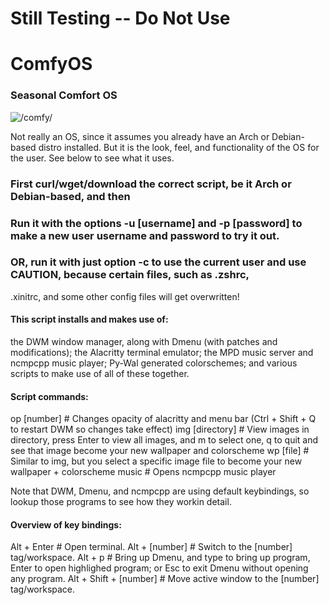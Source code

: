 # Still Testing -- Do Not Use
# ComfyOS
### Seasonal Comfort OS

![/comfy/](/ComfyS.png)

Not really an OS, since it assumes you already have an Arch or Debian-based distro installed.
But it is the look, feel, and functionality of the OS for the user. See below to see what it uses.

### First curl/wget/download the correct script, be it Arch or Debian-based, and then
### Run it with the options -u [username] and -p [password] to make a new user username and password to try it out.

### OR, run it with just option -c to use the current user and use CAUTION, because certain files, such as .zshrc, 
.xinitrc, and some other config files will get overwritten!

#### This script installs and makes use of:

the DWM window manager, along with Dmenu (with patches and modifications);
the Alacritty terminal emulator;
the MPD music server and ncmpcpp music player;
Py-Wal generated colorschemes;
and various scripts to make use of all of these together.

#### Script commands:
op [number] # Changes opacity of alacritty and menu bar (Ctrl + Shift + Q to restart DWM so changes take effect)
img [directory] # View images in directory, press Enter to view all images, and m to select one, q to quit and see that image become your new wallpaper and colorscheme
wp [file] # Similar to img, but you select a specific image file to become your new wallpaper + colorscheme
music # Opens ncmpcpp music player

Note that DWM, Dmenu, and ncmpcpp are using default keybindings, so lookup those programs to see how they workin detail.

#### Overview of key bindings:

Alt + Enter # Open terminal.
Alt + [number] # Switch to the [number] tag/workspace.
Alt + p # Bring up Dmenu, and type to bring up program, Enter to open highlighed program; or Esc to exit Dmenu without opening any program.
Alt + Shift + [number] # Move active window to the [number] tag/workspace.
